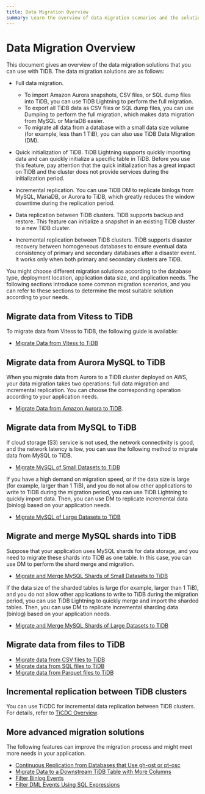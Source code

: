 ```yaml
---
title: Data Migration Overview
summary: Learn the overview of data migration scenarios and the solutions.
---
```


# Data Migration Overview

This document gives an overview of the data migration solutions that you can use with TiDB. The data migration solutions are as follows:

- Full data migration.
    - To import Amazon Aurora snapshots, CSV files, or SQL dump files into TiDB, you can use TiDB Lightning to perform the full migration.
    - To export all TiDB data as CSV files or SQL dump files, you can use Dumpling to perform the full migration, which makes data migration from MySQL or MariaDB easier.
    - To migrate all data from a database with a small data size volume (for example, less than 1 TiB), you can also use TiDB Data Migration (DM).

- Quick initialization of TiDB. TiDB Lightning supports quickly importing data and can quickly initialize a specific table in TiDB. Before you use this feature, pay attention that the quick initialization has a great impact on TiDB and the cluster does not provide services during the initialization period.

- Incremental replication. You can use TiDB DM to replicate binlogs from MySQL, MariaDB, or Aurora to TiDB, which greatly reduces the window downtime during the replication period.

- Data replication between TiDB clusters. TiDB supports backup and restore. This feature can initialize a snapshot in an existing TiDB cluster to a new TiDB cluster.

- Incremental replication between TiDB clusters. TiDB supports disaster recovery between homogeneous databases to ensure eventual data consistency of primary and secondary databases after a disaster event. It works only when both primary and secondary clusters are TiDB.

You might choose different migration solutions according to the database type, deployment location, application data size, and application needs. The following sections introduce some common migration scenarios, and you can refer to these sections to determine the most suitable solution according to your needs.

## Migrate data from Vitess to TiDB

To migrate data from Vitess to TiDB, the following guide is available:

- [Migrate Data from Vitess to TiDB](/migrate-from-vitess.md)

## Migrate data from Aurora MySQL to TiDB

When you migrate data from Aurora to a TiDB cluster deployed on AWS, your data migration takes two operations: full data migration and incremental replication. You can choose the corresponding operation according to your application needs.

- [Migrate Data from Amazon Aurora to TiDB](/migrate-aurora-to-tidb.md).

## Migrate data from MySQL to TiDB

If cloud storage (S3) service is not used, the network connectivity is good, and the network latency is low, you can use the following method to migrate data from MySQL to TiDB.

- [Migrate MySQL of Small Datasets to TiDB](/migrate-small-mysql-to-tidb.md)

If you have a high demand on migration speed, or if the data size is large (for example, larger than 1 TiB), and you do not allow other applications to write to TiDB during the migration period, you can use TiDB Lightning to quickly import data. Then, you can use DM to replicate incremental data (binlog) based on your application needs.

- [Migrate MySQL of Large Datasets to TiDB](/migrate-large-mysql-to-tidb.md)

## Migrate and merge MySQL shards into TiDB

Suppose that your application uses MySQL shards for data storage, and you need to migrate these shards into TiDB as one table. In this case, you can use DM to perform the shard merge and migration.

- [Migrate and Merge MySQL Shards of Small Datasets to TiDB](/migrate-small-mysql-shards-to-tidb.md)

If the data size of the sharded tables is large (for example, larger than 1 TiB), and you do not allow other applications to write to TiDB during the migration period, you can use TiDB Lightning to quickly merge and import the sharded tables. Then, you can use DM to replicate incremental sharding data (binlog) based on your application needs.

- [Migrate and Merge MySQL Shards of Large Datasets to TiDB](/migrate-large-mysql-shards-to-tidb.md)

## Migrate data from files to TiDB

- [Migrate data from CSV files to TiDB](/migrate-from-csv-files-to-tidb.md)
- [Migrate data from SQL files to TiDB](/migrate-from-sql-files-to-tidb.md)
- [Migrate data from Parquet files to TiDB](/migrate-from-parquet-files-to-tidb.md)

## Incremental replication between TiDB clusters

You can use TiCDC for incremental data replication between TiDB clusters. For details, refer to [TiCDC Overview](/ticdc/ticdc-overview.md).

## More advanced migration solutions

The following features can improve the migration process and might meet more needs in your application.

- [Continuous Replication from Databases that Use gh-ost or pt-osc](/migrate-with-pt-ghost.md)
- [Migrate Data to a Downstream TiDB Table with More Columns](/migrate-with-more-columns-downstream.md)
- [Filter Binlog Events](/filter-binlog-event.md)
- [Filter DML Events Using SQL Expressions](/filter-dml-event.md)
